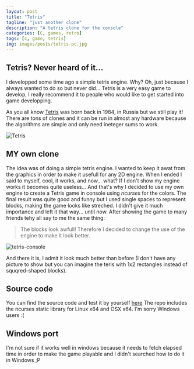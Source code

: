 ```yaml
---
layout: post
title: "Tetris"
tagline: "just another clone"
description: "A tetris clone for the console"
categories: [C, games, retro]
tags: [c, game, tetris]
img: images/posts/tetris-pc.jpg
---
```


## Tetris? Never heard of it...
I developped some time ago a simple tetris engine. Why? Oh, just because I always wanted to do so but never did... Tetris is a very easy game to develop, I really recommend it to people who would like to get started into game developping.

As you all know [Tetris](http://en.wikipedia.org/wiki/Tetris) was born back in 1984, in Russia but we still play it! There are tons of clones and it can be run in almost any hardware because the algorithms are simple and only need ineteger sums to work.

![Tetris]({{site.baseurl}}/images/posts/tetris-pc.jpg)

## MY own clone
The idea was of doing a simple tetris engine. I wanted to keep it awat from the graphics in order to make it usefull for any 2D engine.
When I ended I said to myself, cool, it works, and now... what?
If I don't show my engine works it becomes quite useless... And that's why I decided to use my own engine to create a Tetris game in console using _ncurses_ for the colors.
The final result was quite good and funny but I used single spaces to represent blocks, making the game looks like streched. I didn't give it much importance and left it that way... until now.
After showing the game to many friends tehy all say to me the same thing:
>The blocks look awfull!
Therefore I decided to change the use of the engine to make it look better.

![tetris-console]({{site.baseurl}}/images/posts/tetris-console.png)

And there it is, I admit it look much better than before (I don't have any picture to show but you can imagine the teris with 1x2 rectangles instead of squqred-shaped blocks).

## Source code
You can find the source code and test it by yourself [here](https://github.com/posva/tetris)
The repo includes the ncurses static library for Linux x64 and OSX x64. I'm sorry Windows users :(

## Windows port
I'm not sure if it works well in windows because it needs to fetch elapsed time in order to make the game playable and I didn't searched how to do it in Windows ;P


